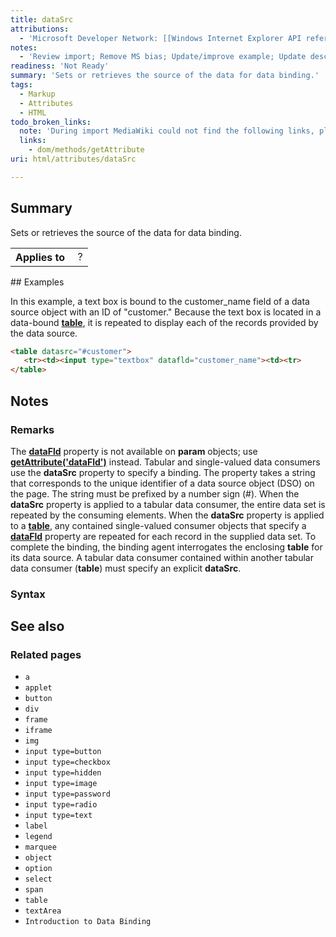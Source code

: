 ```yaml
---
title: dataSrc
attributions:
  - 'Microsoft Developer Network: [[Windows Internet Explorer API reference](http://msdn.microsoft.com/en-us/library/ie/hh828809%28v=vs.85%29.aspx) Article]'
notes:
  - 'Review import; Remove MS bias; Update/improve example; Update descriptions; Fix lists & compatibility info'
readiness: 'Not Ready'
summary: 'Sets or retrieves the source of the data for data binding.'
tags:
  - Markup
  - Attributes
  - HTML
todo_broken_links:
  note: 'During import MediaWiki could not find the following links, please fix and adjust this list.'
  links:
    - dom/methods/getAttribute
uri: html/attributes/dataSrc

---
```

## Summary

Sets or retrieves the source of the data for data binding.

<table class="wikitable">
<tr>
<th>
Applies to

</th>
<td>
 ?

</td>
</tr>
</table>
## Examples

In this example, a text box is bound to the customer\_name field of a data source object with an ID of "customer." Because the text box is located in a data-bound [**table**](/html/elements/table), it is repeated to display each of the records provided by the data source.

``` html
<table datasrc="#customer">
   <tr><td><input type="textbox" datafld="customer_name"><td><tr>
</table>
```

## Notes

### Remarks

The [**dataFld**](/html/attributes/dataFld) property is not available on **param** objects; use [**getAttribute('dataFld')**](/w/index.php?title=dom/methods/getAttribute&action=edit&redlink=1) instead. Tabular and single-valued data consumers use the **dataSrc** property to specify a binding. The property takes a string that corresponds to the unique identifier of a data source object (DSO) on the page. The string must be prefixed by a number sign (\#). When the **dataSrc** property is applied to a tabular data consumer, the entire data set is repeated by the consuming elements. When the **dataSrc** property is applied to a [**table**](/html/elements/table), any contained single-valued consumer objects that specify a [**dataFld**](/html/attributes/dataFld) property are repeated for each record in the supplied data set. To complete the binding, the binding agent interrogates the enclosing **table** for its data source. A tabular data consumer contained within another tabular data consumer (**table**) must specify an explicit **dataSrc**.

### Syntax

## See also

### Related pages

-   `a`
-   `applet`
-   `button`
-   `div`
-   `frame`
-   `iframe`
-   `img`
-   `input type=button`
-   `input type=checkbox`
-   `input type=hidden`
-   `input type=image`
-   `input type=password`
-   `input type=radio`
-   `input type=text`
-   `label`
-   `legend`
-   `marquee`
-   `object`
-   `option`
-   `select`
-   `span`
-   `table`
-   `textArea`
-   `Introduction to Data Binding`
